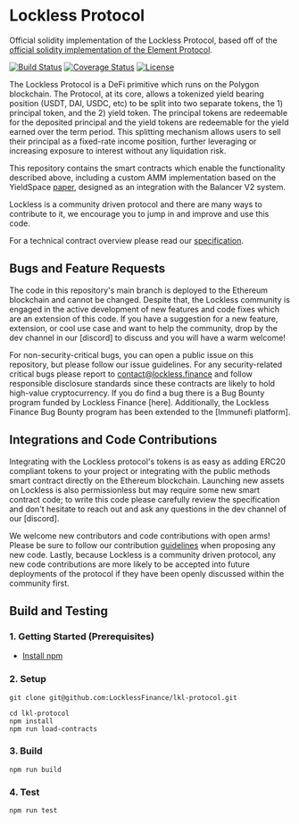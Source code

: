 # Lockless Protocol
Official solidity implementation of the Lockless Protocol, based off of the [official solidity implementation of the Element Protocol](https://github.com/element-fi/elf-contracts).

[![Build Status](https://github.com/element-fi/elf-contracts/workflows/Tests/badge.svg)](https://github.com/element-fi/elf-contracts/actions)
[![Coverage Status](https://coveralls.io/repos/github/element-fi/elf-contracts/badge.svg?branch=main&service=github&t=7FWsvc)](https://coveralls.io/github/element-fi/elf-contracts?branch=main)
[![License](https://img.shields.io/badge/License-Apache%202.0-blue.svg)](https://github.com/LocklessFinance/lkl-protocol/blob/main/LICENSE)

The Lockless Protocol is a DeFi primitive which runs on the Polygon blockchain. The Protocol, at its core, allows a tokenized yield bearing position (USDT, DAI, USDC, etc) to be split into two separate tokens, the 1) principal token, and the 2) yield token. The principal tokens are redeemable for the deposited principal and the yield tokens are redeemable for the yield earned over the term period. This splitting mechanism allows users to sell their principal as a fixed-rate income position, further leveraging or increasing exposure to interest without any liquidation risk.

This repository contains the smart contracts which enable the functionality described above, including a custom AMM implementation based on the YieldSpace [paper](https://yield.is/YieldSpace.pdf), designed as an integration with the Balancer V2 system.

Lockless is a community driven protocol and there are many ways to contribute to it, we encourage you to jump in and improve and use this code.

For a technical contract overview please read our [specification](https://github.com/LocklessFinance/lkl-protocol/blob/main/SPECIFICATION.md).

## Bugs and Feature Requests

The code in this repository's main branch is deployed to the Ethereum blockchain and cannot be changed. Despite that, the Lockless community is engaged in the active development of new features and code fixes which are an extension of this code. If you have a suggestion for a new feature, extension, or cool use case and want to help the community, drop by the dev channel in our [discord] to discuss and you will have a warm welcome!

For non-security-critical bugs, you can open a public issue on this repository, but please follow our issue guidelines. For any security-related critical bugs please report to contact@lockless.finance and follow responsible disclosure standards since these contracts are likely to hold high-value cryptocurrency. If you do find a bug there is a Bug Bounty program funded by Lockless Finance [here]. Additionally, the Lockless Finance Bug Bounty program has been extended to the [Immunefi platform].

## Integrations and Code Contributions

Integrating with the Lockless protocol's tokens is as easy as adding ERC20 compliant tokens to your project or integrating with the public methods smart contract directly on the Ethereum blockchain. Launching new assets on Lockless is also permissionless but may require some new smart contract code; to write this code please carefully review the specification and don't hesitate to reach out and ask any questions in the dev channel of our [discord].

We welcome new contributors and code contributions with open arms! Please be sure to follow our contribution [guidelines](https://github.com/LocklessFinance/lkl-protocol/blob/main/CONTRIBUTING.md) when proposing any new code. Lastly, because Lockless is a community driven protocol, any new code contributions are more likely to be accepted into future deployments of the protocol if they have been openly discussed within the community first.

## Build and Testing

### 1. Getting Started (Prerequisites)

- [Install npm](https://nodejs.org/en/download/)

### 2. Setup

```
git clone git@github.com:LocklessFinance/lkl-protocol.git
```

```
cd lkl-protocol
npm install
npm run load-contracts
```

### 3. Build

```
npm run build
```

### 4. Test

```
npm run test
```
